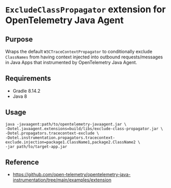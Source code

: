 # `ExcludeClassPropagator` extension for OpenTelemetry Java Agent

## Purpose
Wraps the default `W3CTraceContextPropagator` to conditionally exclude `ClassNames` from having context injected into outbound requests/messages in Java Apps that instrumented by OpenTelemetry Java Agent.

## Requirements
- Gradle 8.14.2
- Java 8

## Usage
```
java -javaagent:path/to/opentelemetry-javaagent.jar \
-Dotel.javaagent.extensions=build/libs/exclude-class-propagator.jar \
-Dotel.propagators.tracecontext-exclude \
-Dotel.instrumentation.propagators.tracecontext-exclude.injection=package1.ClassName1,package2.ClassName2 \
-jar path/to/target-app.jar
```

## Reference
- https://github.com/open-telemetry/opentelemetry-java-instrumentation/tree/main/examples/extension